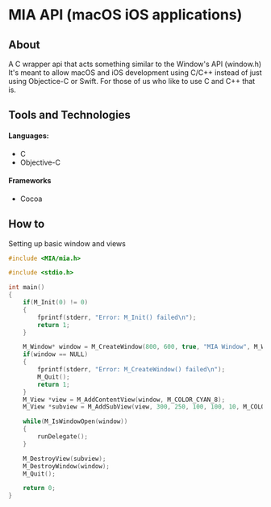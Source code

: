 # MIA API (macOS iOS applications)

## About

A C wrapper api that acts something similar to the Window's API (window.h)
It's meant to allow macOS and iOS development using C/C++ instead of just using Objectice-C or Swift.
For those of us who like to use C and C++ that is.

## Tools and Technologies

#### Languages:

* C
* Objective-C

#### Frameworks

* Cocoa

## How to

Setting up basic window and views

```C
#include <MIA/mia.h>

#include <stdio.h>

int main()
{
    if(M_Init(0) != 0)
    {
        fprintf(stderr, "Error: M_Init() failed\n");
        return 1;
    }

    M_Window* window = M_CreateWindow(800, 600, true, "MIA Window", M_WINDOW_RESIZABLE | M_WINDOW_MINIMIZED);
    if(window == NULL)
    {
        fprintf(stderr, "Error: M_CreateWindow() failed\n");
        M_Quit();
        return 1;
    }
    M_View *view = M_AddContentView(window, M_COLOR_CYAN_8);
    M_View *subview = M_AddSubView(view, 300, 250, 100, 100, 10, M_COLOR_RED_8);

    while(M_IsWindowOpen(window))
    {
        runDelegate();
    }

    M_DestroyView(subview);
    M_DestroyWindow(window);    
    M_Quit();

    return 0;
}
```